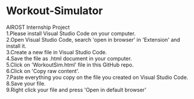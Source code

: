 # Workout-Simulator
AIROST Internship Project<br/>
1.Please install Visual Studio Code on your computer.<br/>
2.Open Visual Studio Code, search 'open in browser' in 'Extension' and install it.<br/>
3.Create a new file in Visual Studio Code.<br/>
4.Save the file as .html document in your computer.<br/>
5.Click on 'WorkoutSim.html' file in this GitHub repo.<br/>
6.Click on 'Copy raw content'.<br/>
7.Paste everything you copy on the file you created on Visual Studio Code.<br/>
8.Save your file.<br/>
9.Right click your file and press 'Open in default browser'
